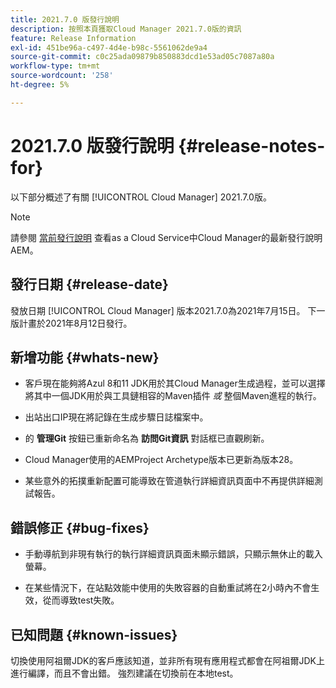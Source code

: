 ```yaml
---
title: 2021.7.0 版發行說明
description: 按照本頁獲取Cloud Manager 2021.7.0版的資訊
feature: Release Information
exl-id: 451be96a-c497-4d4e-b98c-5561062de9a4
source-git-commit: c0c25ada09879b850883dcd1e53ad05c7087a80a
workflow-type: tm+mt
source-wordcount: '258'
ht-degree: 5%

---
```


# 2021.7.0 版發行說明 {#release-notes-for}

以下部分概述了有關 [!UICONTROL Cloud Manager] 2021.7.0版。

>[!NOTE]
>請參閱 [當前發行說明](https://experienceleague.adobe.com/docs/experience-manager-cloud-service/onboarding/getting-access/release-notes-cloud-manager/release-notes-cm-current.html?lang=en#getting-access) 查看as a Cloud Service中Cloud Manager的最新發行說明AEM。

## 發行日期 {#release-date}

發放日期 [!UICONTROL Cloud Manager] 版本2021.7.0為2021年7月15日。
下一版計畫於2021年8月12日發行。

## 新增功能 {#whats-new}

* 客戶現在能夠將Azul 8和11 JDK用於其Cloud Manager生成過程，並可以選擇將其中一個JDK用於與工具鏈相容的Maven插件 *或* 整個Maven進程的執行。

* 出站出口IP現在將記錄在生成步驟日誌檔案中。

* 的 **管理Git** 按鈕已重新命名為 **訪問Git資訊** 對話框已直觀刷新。

* Cloud Manager使用的AEMProject Archetype版本已更新為版本28。

* 某些意外的拓撲重新配置可能導致在管道執行詳細資訊頁面中不再提供詳細測試報告。

## 錯誤修正 {#bug-fixes}

* 手動導航到非現有執行的執行詳細資訊頁面未顯示錯誤，只顯示無休止的載入螢幕。

* 在某些情況下，在站點效能中使用的失敗容器的自動重試將在2小時內不會生效，從而導致test失敗。

## 已知問題 {#known-issues}

切換使用阿祖爾JDK的客戶應該知道，並非所有現有應用程式都會在阿祖爾JDK上進行編譯，而且不會出錯。 強烈建議在切換前在本地test。
